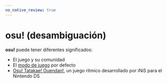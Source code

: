```yaml
---
no_native_review: true
---
```


# osu! (desambiguación)

**osu!** puede tener diferentes significados:

- El juego y su comunidad
- El [modo de juego](/wiki/Game_mode/osu!) por defecto
- [Osu! Tatakae! Ouendan!](/wiki/iNiS_games), un juego ritmico desarrollado por iNiS para el Nintendo DS

